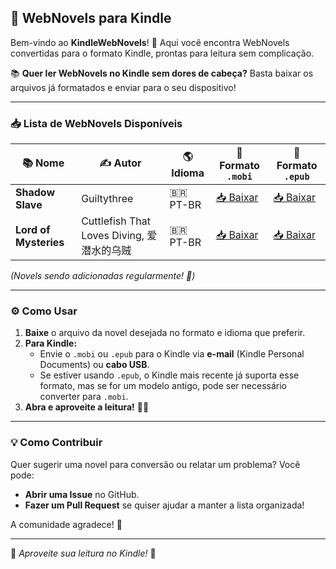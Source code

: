 ## 📖 WebNovels para Kindle  

Bem-vindo ao **KindleWebNovels**! 🎉 Aqui você encontra WebNovels convertidas para o formato Kindle, prontas para leitura sem complicação.  

📚 **Quer ler WebNovels no Kindle sem dores de cabeça?** Basta baixar os arquivos já formatados e enviar para o seu dispositivo!  

---

### 📥 Lista de WebNovels Disponíveis  

| 📚 Nome                        | ✍️ Autor           | 🌎 Idioma | 📂 Formato `.mobi` | 📂 Formato `.epub` |
|--------------------------------|-------------------|----------|----------------|----------------|
| **Shadow Slave** | Guiltythree         | 🇧🇷 PT-BR | [📥 Baixar](https://drive.google.com/drive/folders/1AESgXgJh3MyAgMu_X2tJnsRwyK2ZCkMR?usp=sharing) | [📥 Baixar](https://drive.google.com/drive/folders/1JxUbrGUM-tkm_5xRbnCvHDcL9vmcuwM4?usp=sharing) |
| **Lord of Mysteries** | Cuttlefish That Loves Diving, 爱潜水的乌贼         | 🇧🇷 PT-BR | [📥 Baixar](https://drive.google.com/drive/folders/1ewJgkZLUURX2slPqiuSZjm4H9GeZg4h5?usp=sharing) | [📥 Baixar](https://drive.google.com/drive/folders/1LMpRISVoXPINjlYxlT7a3j9w1AryHecL?usp=sharing) |


*(Novels sendo adicionadas regularmente! 🚀)*  

---

### ⚙️ Como Usar  

1. **Baixe** o arquivo da novel desejada no formato e idioma que preferir.  
2. **Para Kindle:**  
   - Envie o `.mobi` ou `.epub` para o Kindle via **e-mail** (Kindle Personal Documents) ou **cabo USB**.  
   - Se estiver usando `.epub`, o Kindle mais recente já suporta esse formato, mas se for um modelo antigo, pode ser necessário converter para `.mobi`.  
3. **Abra e aproveite a leitura!** 📖🔥  

---

### 💡 Como Contribuir  

Quer sugerir uma novel para conversão ou relatar um problema? Você pode:  

- **Abrir uma Issue** no GitHub.  
- **Fazer um Pull Request** se quiser ajudar a manter a lista organizada!  

A comunidade agradece! 💜  

---
 

🚀 *Aproveite sua leitura no Kindle!* 🚀  
